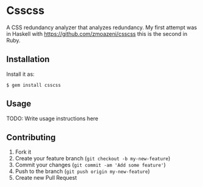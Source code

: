 # Csscss

A CSS redundancy analyzer that analyzes redundancy. My first attempt was
in Haskell with https://github.com/zmoazeni/csscss this is the second in
Ruby.

## Installation

Install it as:

    $ gem install csscss

## Usage

TODO: Write usage instructions here

## Contributing

1. Fork it
2. Create your feature branch (`git checkout -b my-new-feature`)
3. Commit your changes (`git commit -am 'Add some feature'`)
4. Push to the branch (`git push origin my-new-feature`)
5. Create new Pull Request
